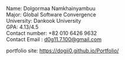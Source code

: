 Name: Dolgormaa Namkhainyambuu <br />
Major: Global Software Convergence <br />
University: Dankook University <br />
GPA: 4.13/4.5 <br />
Contact number: +82 010 6426 9632 <br />
Contact Email : d0g11.7.100@gmail.com <br />

portfolio site: https://dogii0.github.io/Portfolio/

